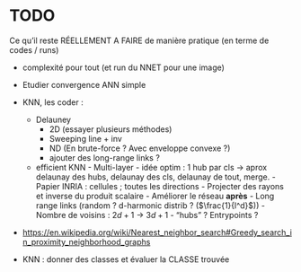 # TODO

Ce qu’il reste RÉELLEMENT A FAIRE de manière pratique (en terme de codes / runs)

- complexité pour tout (et run du NNET pour une image)
- Etudier convergence ANN simple
- KNN, les coder :
	-   Delauney
	    -   2D (essayer plusieurs méthodes)
	      -   Sweeping line + inv
	    -   ND (En brute-force ? Avec enveloppe convexe ?)
	    -   ajouter des long-range links ?
	-   efficient KNN
	  - Multi-layer
	  - idée optim : 1 hub par cls -> aprox delaunay des hubs, delaunay des cls, delaunay de tout, merge.
	  - Papier INRIA : cellules ; toutes les directions
      - Projecter des rayons et inverse du produit scalaire
	  - Améliorer le réseau **après**
	  - Long range links (random ? d-harmonic distrib ? ($\frac{1}{l^d}$))
	  - Nombre de voisins : $2d+1$ -> $3d+1$
	  - “hubs” ? Entrypoints ?
- https://en.wikipedia.org/wiki/Nearest_neighbor_search#Greedy_search_in_proximity_neighborhood_graphs

-   KNN : donner des classes et évaluer la CLASSE trouvée